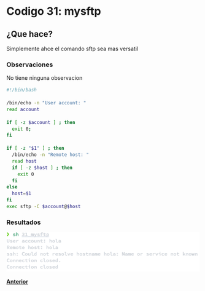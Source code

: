 # Codigo 31: mysftp

## ¿Que hace?
Simplemente ahce el comando sftp sea mas versatil

### **Observaciones**
No tiene ninguna observacion

```bash
#!/bin/bash

/bin/echo -n "User account: "
read account

if [ -z $account ] ; then
  exit 0;       
fi

if [ -z "$1" ] ; then
  /bin/echo -n "Remote host: "
  read host
  if [ -z $host ] ; then
    exit 0
  fi
else
  host=$1
fi
exec sftp -C $account@$host
```

### **Resultados**

![](https://github.com/SPM-UPVictoria/test-git-itsHaydo/blob/main/capturas/capturas/31.png)

**[Anterior](https://github.com/SPM-UPVictoria/test-git-itsHaydo)**
